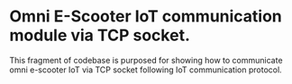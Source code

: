 # Omni E-Scooter IoT communication module via TCP socket.

This fragment of codebase is purposed for showing how to communicate omni e-scooter IoT via TCP socket following IoT communication protocol.
